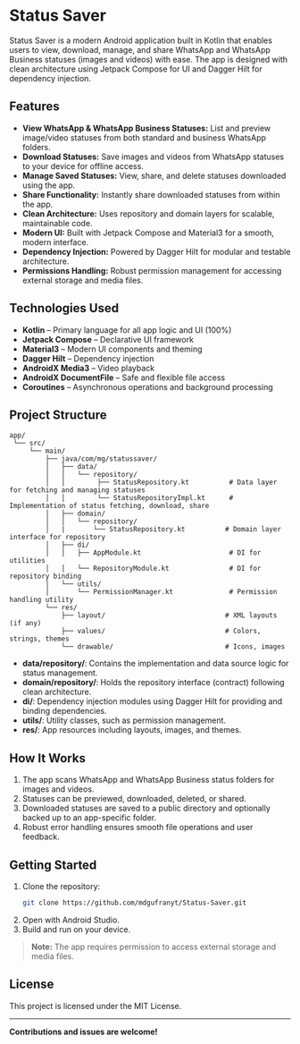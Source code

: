 # Status Saver

Status Saver is a modern Android application built in Kotlin that enables users to view, download, manage, and share WhatsApp and WhatsApp Business statuses (images and videos) with ease. The app is designed with clean architecture using Jetpack Compose for UI and Dagger Hilt for dependency injection.

## Features

- **View WhatsApp & WhatsApp Business Statuses:** List and preview image/video statuses from both standard and business WhatsApp folders.
- **Download Statuses:** Save images and videos from WhatsApp statuses to your device for offline access.
- **Manage Saved Statuses:** View, share, and delete statuses downloaded using the app.
- **Share Functionality:** Instantly share downloaded statuses from within the app.
- **Clean Architecture:** Uses repository and domain layers for scalable, maintainable code.
- **Modern UI:** Built with Jetpack Compose and Material3 for a smooth, modern interface.
- **Dependency Injection:** Powered by Dagger Hilt for modular and testable architecture.
- **Permissions Handling:** Robust permission management for accessing external storage and media files.

## Technologies Used

- **Kotlin** – Primary language for all app logic and UI (100%)
- **Jetpack Compose** – Declarative UI framework
- **Material3** – Modern UI components and theming
- **Dagger Hilt** – Dependency injection
- **AndroidX Media3** – Video playback
- **AndroidX DocumentFile** – Safe and flexible file access
- **Coroutines** – Asynchronous operations and background processing

## Project Structure

```
app/
 └── src/
     └── main/
         ├── java/com/mg/statussaver/
         │   ├── data/
         │   │   └── repository/
         │   │        ├── StatusRepository.kt          # Data layer for fetching and managing statuses
         │   │        └── StatusRepositoryImpl.kt      # Implementation of status fetching, download, share
         │   ├── domain/
         │   │   └── repository/
         │   |       └── StatusRepository.kt          # Domain layer interface for repository
         │   ├── di/
         │   │   ├── AppModule.kt                      # DI for utilities
         │   │   └── RepositoryModule.kt               # DI for repository binding
         │   └── utils/
         │       └── PermissionManager.kt              # Permission handling utility
         └── res/
             ├── layout/                              # XML layouts (if any)
             ├── values/                              # Colors, strings, themes
             └── drawable/                            # Icons, images
```

- **data/repository/**: Contains the implementation and data source logic for status management.
- **domain/repository/**: Holds the repository interface (contract) following clean architecture.
- **di/**: Dependency injection modules using Dagger Hilt for providing and binding dependencies.
- **utils/**: Utility classes, such as permission management.
- **res/**: App resources including layouts, images, and themes.

## How It Works

1. The app scans WhatsApp and WhatsApp Business status folders for images and videos.
2. Statuses can be previewed, downloaded, deleted, or shared.
3. Downloaded statuses are saved to a public directory and optionally backed up to an app-specific folder.
4. Robust error handling ensures smooth file operations and user feedback.

## Getting Started

1. Clone the repository:
   ```bash
   git clone https://github.com/mdgufranyt/Status-Saver.git
   ```
2. Open with Android Studio.
3. Build and run on your device.

> **Note:** The app requires permission to access external storage and media files.

## License

This project is licensed under the MIT License.

---

**Contributions and issues are welcome!**
